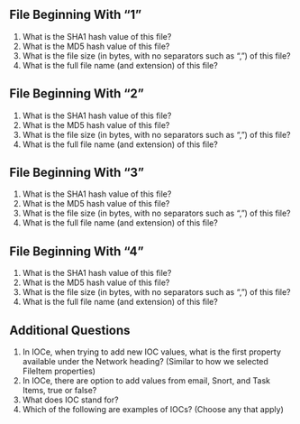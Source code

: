 ## **File Beginning With “1”**

1. What is the SHA1 hash value of this file?
2. What is the MD5 hash value of this file?
3. What is the file size (in bytes, with no separators such as “,”) of this file?
4. What is the full file name (and extension) of this file?

## **File Beginning With “2”**

1. What is the SHA1 hash value of this file?
2. What is the MD5 hash value of this file?
3. What is the file size (in bytes, with no separators such as “,”) of this file?
4. What is the full file name (and extension) of this file?

## **File Beginning With “3”**

1. What is the SHA1 hash value of this file?
2. What is the MD5 hash value of this file?
3. What is the file size (in bytes, with no separators such as “,”) of this file?
4. What is the full file name (and extension) of this file?

## **File Beginning With “4”**

1. What is the SHA1 hash value of this file?
2. What is the MD5 hash value of this file?
3. What is the file size (in bytes, with no separators such as “,”) of this file?
4. What is the full file name (and extension) of this file?

## **Additional Questions**

1. In IOCe, when trying to add new IOC values, what is the first property available under the Network heading? (Similar to how we selected FileItem properties)
2. In IOCe, there are option to add values from email, Snort, and Task Items, true or false?
3. What does IOC stand for?
4. Which of the following are examples of IOCs? (Choose any that apply)